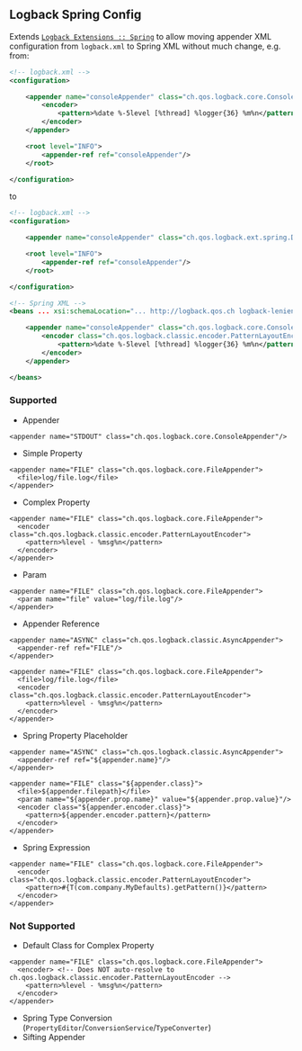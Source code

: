 Logback Spring Config
---------------------
Extends [`Logback Extensions :: Spring`](https://github.com/qos-ch/logback-extensions/wiki/Spring) to allow moving appender XML configuration from `logback.xml` to Spring XML without much change, e.g. from:

```xml
<!-- logback.xml -->
<configuration>

    <appender name="consoleAppender" class="ch.qos.logback.core.ConsoleAppender">
        <encoder>
            <pattern>%date %-5level [%thread] %logger{36} %m%n</pattern>
        </encoder>
    </appender>

    <root level="INFO">
        <appender-ref ref="consoleAppender"/>
    </root>

</configuration>
```

to

```xml
<!-- logback.xml -->
<configuration>

    <appender name="consoleAppender" class="ch.qos.logback.ext.spring.DelegatingLogbackAppender"/>

    <root level="INFO">
        <appender-ref ref="consoleAppender"/>
    </root>

</configuration>
```
```xml
<!-- Spring XML -->
<beans ... xsi:schemaLocation="... http://logback.qos.ch logback-lenient.xsd">

    <appender name="consoleAppender" class="ch.qos.logback.core.ConsoleAppender" xmlns="http://logback.qos.ch">
        <encoder class="ch.qos.logback.classic.encoder.PatternLayoutEncoder">
            <pattern>%date %-5level [%thread] %logger{36} %m%n</pattern>
        </encoder>
    </appender>

</beans>
```

### Supported
- Appender
```
<appender name="STDOUT" class="ch.qos.logback.core.ConsoleAppender"/>
```
- Simple Property
```
<appender name="FILE" class="ch.qos.logback.core.FileAppender">
  <file>log/file.log</file>
</appender>
```
- Complex Property
```
<appender name="FILE" class="ch.qos.logback.core.FileAppender">
  <encoder class="ch.qos.logback.classic.encoder.PatternLayoutEncoder">
    <pattern>%level - %msg%n</pattern>
  </encoder>
</appender>
```
- Param
```
<appender name="FILE" class="ch.qos.logback.core.FileAppender">
  <param name="file" value="log/file.log"/>
</appender>
```
- Appender Reference
```
<appender name="ASYNC" class="ch.qos.logback.classic.AsyncAppender">
  <appender-ref ref="FILE"/>
</appender>

<appender name="FILE" class="ch.qos.logback.core.FileAppender">
  <file>log/file.log</file>
  <encoder class="ch.qos.logback.classic.encoder.PatternLayoutEncoder">
    <pattern>%level - %msg%n</pattern>
  </encoder>
</appender>
```
- Spring Property Placeholder
```
<appender name="ASYNC" class="ch.qos.logback.classic.AsyncAppender">
  <appender-ref ref="${appender.name}"/>
</appender>

<appender name="FILE" class="${appender.class}">
  <file>${appender.filepath}</file>
  <param name="${appender.prop.name}" value="${appender.prop.value}"/>
  <encoder class="${appender.encoder.class}">
    <pattern>${appender.encoder.pattern}</pattern>
  </encoder>
</appender>
```
- Spring Expression
```
<appender name="FILE" class="ch.qos.logback.core.FileAppender">
  <encoder class="ch.qos.logback.classic.encoder.PatternLayoutEncoder">
    <pattern>#{T(com.company.MyDefaults).getPattern()}</pattern>
  </encoder>
</appender>
```

### Not Supported
- Default Class for Complex Property
```
<appender name="FILE" class="ch.qos.logback.core.FileAppender">
  <encoder> <!-- Does NOT auto-resolve to ch.qos.logback.classic.encoder.PatternLayoutEncoder -->
    <pattern>%level - %msg%n</pattern>
  </encoder>
</appender>
```
- Spring Type Conversion (`PropertyEditor`/`ConversionService`/`TypeConverter`)
- Sifting Appender